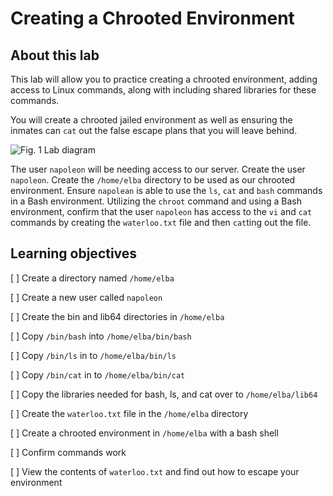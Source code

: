 # Creating a Chrooted Environment

## About this lab

This lab will allow you to practice creating a chrooted environment, adding access to Linux commands, along with including shared libraries for these commands.

You will create a chrooted jailed environment as well as ensuring the inmates can `cat` out the false escape plans that you will leave behind.

![Fig. 1 Lab diagram](../../../containers/img/components/chroot/demo/diag01.png)

The user `napoleon` will be needing access to our server. Create the user `napoleon`. Create the `/home/elba` directory to be used as our chrooted environment. Ensure `napolean` is able to use the `ls`, `cat` and `bash` commands in a Bash environment. Utilizing the `chroot` command and using a Bash environment, confirm that the user `napoleon` has access to the `vi` and `cat` commands by creating the `waterloo.txt` file and then `cat`ting out the file.

## Learning objectives

[ ] Create a directory named `/home/elba`

[ ] Create a new user called `napoleon`

[ ] Create the bin and lib64 directories in `/home/elba`

[ ] Copy `/bin/bash` into `/home/elba/bin/bash`

[ ] Copy `/bin/ls` in to `/home/elba/bin/ls`

[ ] Copy `/bin/cat` in to `/home/elba/bin/cat`

[ ] Copy the libraries needed for bash, ls, and cat over to `/home/elba/lib64`

[ ] Create the `waterloo.txt` file in the `/home/elba` directory

[ ] Create a chrooted environment in `/home/elba` with a bash shell

[ ] Confirm commands work

[ ] View the contents of `waterloo.txt` and find out how to escape your environment
